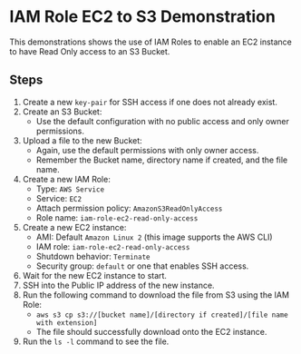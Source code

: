 # IAM Role EC2 to S3 Demonstration

This demonstrations shows the use of IAM Roles to enable an EC2 instance to have Read Only access to an S3 Bucket.

## Steps

1. Create a new `key-pair` for SSH access if one does not already exist.
1. Create an S3 Bucket:
   * Use the default configuration with no public access and only owner permissions.
1. Upload a file to the new Bucket:
   * Again, use the default permissions with only owner access.
   * Remember the Bucket name, directory name if created, and the file name.
1. Create a new IAM Role:
   * Type: `AWS Service`
   * Service: `EC2`
   * Attach permission policy: `AmazonS3ReadOnlyAccess`
   * Role name: `iam-role-ec2-read-only-access`
1. Create a new EC2 instance:
   * AMI: Default `Amazon Linux 2` (this image supports the AWS CLI)
   * IAM role: `iam-role-ec2-read-only-access`
   * Shutdown behavior: `Terminate`
   * Security group: `default` or one that enables SSH access.
1. Wait for the new EC2 instance to start.
1. SSH into the Public IP address of the new instance.
1. Run the following command to download the file from S3 using the IAM Role:
   * `aws s3 cp s3://[bucket name]/[directory if created]/[file name with extension]`
   * The file should successfully download onto the EC2 instance.
1. Run the `ls -l` command to see the file.
